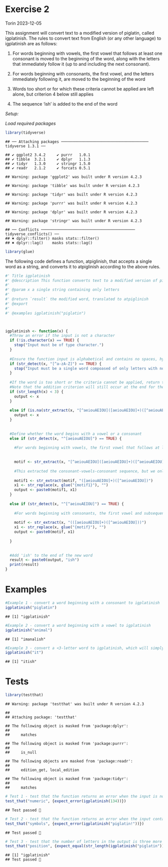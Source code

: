 Exercise 2
================
Torin
2023-12-05

This assignment will convert text to a modified version of piglatin,
called igplatinish. The rules to convert text from English (or any other
language) to igplatinish are as follows:

1.  For words beginning with vowels, the first vowel that follows at
    least one consonant is moved to the beginning of the word, along
    with the letters that immediately follow it (up to and including the
    next consonant).

2.  For words beginning with consonants, the first vowel, and the
    letters immediately following it, are moved to the beginning of the
    word

3.  Words too short or for which these criteria cannot be applied are
    left alone, but criterion 4 below still applies

4.  The sequence ‘ish’ is added to the end of the word

*Setup:*

*Load required packages*

``` r
library(tidyverse)
```

    ## ── Attaching packages ─────────────────────────────────────── tidyverse 1.3.1 ──

    ## ✔ ggplot2 3.4.2     ✔ purrr   1.0.1
    ## ✔ tibble  3.2.1     ✔ dplyr   1.1.3
    ## ✔ tidyr   1.3.0     ✔ stringr 1.5.0
    ## ✔ readr   2.1.2     ✔ forcats 0.5.1

    ## Warning: package 'ggplot2' was built under R version 4.2.3

    ## Warning: package 'tibble' was built under R version 4.2.3

    ## Warning: package 'tidyr' was built under R version 4.2.3

    ## Warning: package 'purrr' was built under R version 4.2.3

    ## Warning: package 'dplyr' was built under R version 4.2.3

    ## Warning: package 'stringr' was built under R version 4.2.3

    ## ── Conflicts ────────────────────────────────────────── tidyverse_conflicts() ──
    ## ✖ dplyr::filter() masks stats::filter()
    ## ✖ dplyr::lag()    masks stats::lag()

``` r
library(glue)
```

The following code defines a function, atpiglinish, that accepts a
single word as a string, and converts it to atpiglinish according to the
above rules.

``` r
#' Title igplatinish
#' @description This function converts text to a modified version of piglatin, called igplatinish. The rules to convert text from English (or any other language) to igplatinish are as follows: (1) For words beginning with vowels, the first vowel that follows at least one consonant is moved to the beginning of the word, along with the letters that immediately follow it (up to and including the next consonant) (2) For words beginning with consonants, the first vowel, and the letters immediately following it, are moved to the beginning of the word. (3) Words too short or for which these criteria cannot be applied are left alone, but criterion 4 below still applies. (4) The sequence 'ish' is added to the end of the word
#'
#' @param x a single string containing only letters
#'
#' @return `result` the modified word, translated to atpiglinish
#' @export 
#'
#' @examples igplatinish("piglatin")



igplatinish <- function(x) {
  #Throw an error if the input is not a character
  if (!is.character(x) == TRUE) {
    stop("Input must be of type character.")
  }
  
  #Ensure the function input is alphabetical and contains no spaces, hyphenated words, punctuation or other symbols.
  if (str_detect(x, "[^a-zA-Z]") == TRUE) {
    stop("Input must be a single word compoased of only letters with no punctuation.")
  }
  
  #If the word is too short or the criteria cannot be applied, return the word unchanged as 'output'. The word must be at least three letters and contain at least one consonant-vowels-consonant sequence (containing one or several consecutive vowels)
  #Note that the addition criterion will still occur at the end for these words
  if (str_length(x) < 3) {
    output <- x
  }
  
  else if (is.na(str_extract(x, "[^aeiouAEIOU]([aeiouAEIOU]+)([^aeiouAEIOU])")) == TRUE) {
    output <- x
  }
  
  
  #Define whether the word begins with a vowel or a consonant
  else if (str_detect(x, "^[aeiouAEIOU]") == TRUE) {
    
    #For words beginning with vowels, the first vowel that follows at least one consonant is moved to the beginning of the word, along with the letters that immediately follow it (up to and including the next consonant)
    
    
    motif <- str_extract(x, "[^aeiouAEIOU]([aeiouAEIOU]+)([^aeiouAEIOU])")
    
    #This extracted the consonant-vowels-consonant sequence, but we only wish to replace the vowel(s) (we needed to extract the whole sequence to ensure that the vowel(s) follow a consonant). Now, we will extract the vowel and the letters that follow it using a second extraction from the first extract.
    
    motif1 <- str_extract(motif, "([aeiouAEIOU]+)([^aeiouAEIOU])")
    x1 <- str_replace(x, glue("{motif1}"), "")
    output <- paste0(motif1, x1)
  }
  
  else if (str_detect(x, "^[^aeiouAEIOU]") == TRUE) {
    
    #For words beginning with consonants, the first vowel and subsequent consonant are moved to the beginning.
    
    motif <- str_extract(x, "(([aeiouAEIOU]+)([^aeiouAEIOU]))")
    x1 <- str_replace(x, glue("{motif}"), "")
    output <- paste0(motif, x1)
    
  }
  
  
  #Add 'ish' to the end of the new word
  result <- paste0(output, "ish")
  print(result)
}
```

# Examples

``` r
#Example 1 - convert a word beginning with a consonant to igplatinish
igplatinish("piglatin")
```

    ## [1] "igplatinish"

``` r
#Example 2 - convert a word beginning with a vowel to igplatinish
igplatinish("animal")
```

    ## [1] "imanalish"

``` r
#Example 3 - convert a <3-letter word to igplatinish, which will simply add the suffix 'ish'
igplatinish("it")
```

    ## [1] "itish"

# Tests

``` r
library(testthat)
```

    ## Warning: package 'testthat' was built under R version 4.2.3

    ## 
    ## Attaching package: 'testthat'

    ## The following object is masked from 'package:dplyr':
    ## 
    ##     matches

    ## The following object is masked from 'package:purrr':
    ## 
    ##     is_null

    ## The following objects are masked from 'package:readr':
    ## 
    ##     edition_get, local_edition

    ## The following object is masked from 'package:tidyr':
    ## 
    ##     matches

``` r
# Test 1 - test that the function returns an error when the input is not a string
test_that("numeric", {expect_error(igplatinish(134))})
```

    ## Test passed 🎊

``` r
# Test 2 - test that the function returns an error when the input contains non-alphabetic characters
test_that("symbols", {expect_error(igplatinish("piglatin!"))})
```

    ## Test passed 🎊

``` r
# Test 3 - test that the number of letters in the output is three more than in the input (i.e. we are moving letters to the front, not removing them, then adding three letters as 'ish')
test_that("position", {expect_equal(str_length(igplatinish("piglatin")) - 3, str_length("piglatin"))})
```

    ## [1] "igplatinish"
    ## Test passed 🌈
